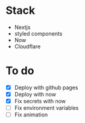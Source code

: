 # Stack

- Nextjs
- styled components
- Now
- Cloudflare

# To do

- [x] Deploy with github pages
- [x] Deploy with now
- [x] Fix secrets with now
- [ ] Fix environment variables
- [ ] Fix animation
